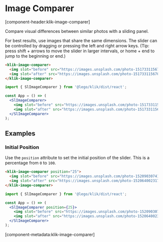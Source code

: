 # Image Comparer

[component-header:klik-image-comparer]

Compare visual differences between similar photos with a sliding panel.

For best results, use images that share the same dimensions. The slider can be controlled by dragging or pressing the left and right arrow keys. (Tip: press shift + arrows to move the slider in larger intervals, or home + end to jump to the beginning or end.)

```html preview
<klik-image-comparer>
  <img slot="before" src="https://images.unsplash.com/photo-1517331156700-3c241d2b4d83?ixlib=rb-1.2.1&ixid=eyJhcHBfaWQiOjEyMDd9&auto=format&fit=crop&w=800&q=80&sat=-100&bri=-5" alt="Grayscale version of kittens in a basket looking around.">
  <img slot="after" src="https://images.unsplash.com/photo-1517331156700-3c241d2b4d83?ixlib=rb-1.2.1&ixid=eyJhcHBfaWQiOjEyMDd9&auto=format&fit=crop&w=800&q=80" alt="Color version of kittens in a basket looking around.">
</klik-image-comparer>
```

```jsx react
import { SlImageComparer } from '@lego/klik/dist/react';

const App = () => (
  <SlImageComparer>
    <img slot="before" src="https://images.unsplash.com/photo-1517331156700-3c241d2b4d83?ixlib=rb-1.2.1&ixid=eyJhcHBfaWQiOjEyMDd9&auto=format&fit=crop&w=800&q=80&sat=-100&bri=-5" alt="Grayscale version of kittens in a basket looking around." />
    <img slot="after" src="https://images.unsplash.com/photo-1517331156700-3c241d2b4d83?ixlib=rb-1.2.1&ixid=eyJhcHBfaWQiOjEyMDd9&auto=format&fit=crop&w=800&q=80" alt="Color version of kittens in a basket looking around." />
  </SlImageComparer>
);
```

## Examples

### Initial Position

Use the `position` attribute to set the initial position of the slider. This is a percentage from `0` to `100`.

```html preview
<klik-image-comparer position="25">
  <img slot="before" src="https://images.unsplash.com/photo-1520903074185-8eca362b3dce?ixlib=rb-1.2.1&ixid=eyJhcHBfaWQiOjEyMDd9&auto=format&fit=crop&w=1200&q=80" alt="A person sitting on bricks wearing untied boots.">
  <img slot="after" src="https://images.unsplash.com/photo-1520640023173-50a135e35804?ixlib=rb-1.2.1&ixid=eyJhcHBfaWQiOjEyMDd9&auto=format&fit=crop&w=2250&q=80" alt="A person sitting on a yellow curb tying Kliks on a boot.">
</klik-image-comparer>
```

```jsx react
import { SlImageComparer } from '@lego/klik/dist/react';

const App = () => (
  <SlImageComparer position={25}>
    <img slot="before" src="https://images.unsplash.com/photo-1520903074185-8eca362b3dce?ixlib=rb-1.2.1&ixid=eyJhcHBfaWQiOjEyMDd9&auto=format&fit=crop&w=1200&q=80" alt="A person sitting on bricks wearing untied boots." />
    <img slot="after" src="https://images.unsplash.com/photo-1520640023173-50a135e35804?ixlib=rb-1.2.1&ixid=eyJhcHBfaWQiOjEyMDd9&auto=format&fit=crop&w=2250&q=80" alt="A person sitting on a yellow curb tying Kliks on a boot." />
  </SlImageComparer>
);
```

[component-metadata:klik-image-comparer]
